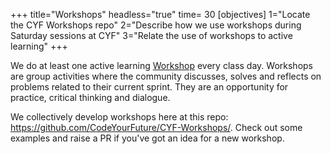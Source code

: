 +++
title="Workshops"
headless="true"
time= 30
[objectives]
1="Locate the CYF Workshops repo"
2="Describe how we use workshops during Saturday sessions at CYF"
3="Relate the use of workshops to active learning"
+++

We do at least one active learning [Workshop](https://github.com/CodeYourFuture/CYF-Workshops/) every class day. Workshops are group activities where the community discusses, solves and reflects on problems related to their current sprint. They are an opportunity for practice, critical thinking and dialogue.

We collectively develop workshops here at this repo: https://github.com/CodeYourFuture/CYF-Workshops/. Check out some examples and raise a PR if you've got an idea for a new workshop.
